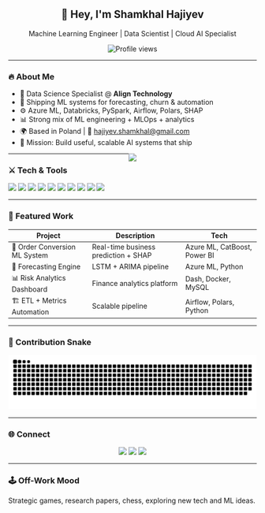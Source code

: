 <!-- HEADER -->
<h2 align="center">👋 Hey, I'm <b>Shamkhal Hajiyev</b></h2>
<p align="center">Machine Learning Engineer | Data Scientist | Cloud AI Specialist</p>

<p align="center">
<img src="https://komarev.com/ghpvc/?username=shamkhalHajiyev&color=blueviolet&style=for-the-badge" alt="Profile views" />
</p>

---

### 🔥 About Me

- 💼 Data Science Specialist @ **Align Technology**
- 🤖 Shipping ML systems for forecasting, churn & automation
- ⚙️ Azure ML, Databricks, PySpark, Airflow, Polars, SHAP
- 📊 Strong mix of ML engineering + MLOps + analytics
- 🌍 Based in Poland | 📧 hajiyev.shamkhal@gmail.com
- 🎯 Mission: Build useful, scalable AI systems that ship

<img align="right" width="260" src="https://i.imgur.com/UmZrZ2Z.gif">

---

### ⚔️ Tech & Tools

<p>
  <img src="https://img.shields.io/badge/Python-000000?style=for-the-badge&logo=python&logoColor=white"/>
  <img src="https://img.shields.io/badge/SQL-000000?style=for-the-badge&logo=postgresql&logoColor=white"/>
  <img src="https://img.shields.io/badge/Azure-000000?style=for-the-badge&logo=microsoftazure&logoColor=white"/>
  <img src="https://img.shields.io/badge/Databricks-000000?style=for-the-badge&logo=databricks&logoColor=red"/>
  <img src="https://img.shields.io/badge/Hugging%20Face-000000?style=for-the-badge&logo=huggingface&logoColor=yellow"/>
  <img src="https://img.shields.io/badge/PySpark-000000?style=for-the-badge&logo=apachespark&logoColor=orange"/>
  <img src="https://img.shields.io/badge/Docker-000000?style=for-the-badge&logo=docker&logoColor=white"/>
  <img src="https://img.shields.io/badge/Airflow-000000?style=for-the-badge&logo=apacheairflow&logoColor=white"/>
  <img src="https://img.shields.io/badge/Polars-000000?style=for-the-badge&logoColor=white"/>
  <img src="https://img.shields.io/badge/MLflow-000000?style=for-the-badge&logo=mlflow&logoColor=white"/>
</p>

---

### 🚀 Featured Work

| Project | Description | Tech |
|---|---|---|
| 🎯 Order Conversion ML System | Real-time business prediction + SHAP | Azure ML, CatBoost, Power BI |
| 🔮 Forecasting Engine | LSTM + ARIMA pipeline | Azure ML, Python |
| 📊 Risk Analytics Dashboard | Finance analytics platform | Dash, Docker, MySQL |
| 🏗 ETL + Metrics Automation | Scalable pipeline | Airflow, Polars, Python |

---


### 🐍 Contribution Snake

<p align="center">
  <img src="https://raw.githubusercontent.com/Platane/snk/output/github-contribution-grid-snake-dark.svg" />
</p>

---

### 🌐 Connect

<p align="center">
  <a href="https://www.linkedin.com/in/shamkhalhajiyev/"><img src="https://img.shields.io/badge/LinkedIn-000000?style=for-the-badge&logo=linkedin&logoColor=white"/></a>
  <a href="https://shamkhalhajiyev.github.io/"><img src="https://img.shields.io/badge/Portfolio-000000?style=for-the-badge&logo=github&logoColor=white"/></a>
  <a href="mailto:hajiyev.shamkhal@gmail.com"><img src="https://img.shields.io/badge/Email-000000?style=for-the-badge&logo=gmail&logoColor=white"/></a>
</p>

---

### 🕹️ Off-Work Mood

Strategic games, research papers, chess, exploring new tech and ML ideas.
